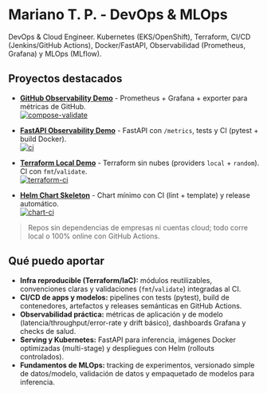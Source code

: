 # Mariano T. P. - DevOps & MLOps

DevOps & Cloud Engineer. Kubernetes (EKS/OpenShift), Terraform, CI/CD (Jenkins/GitHub Actions),
Docker/FastAPI, Observabilidad (Prometheus, Grafana) y MLOps (MLflow).

## Proyectos destacados

- **[GitHub Observability Demo](https://github.com/mariano-tp/github-observability-demo)** - Prometheus + Grafana + exporter para métricas de GitHub.  
  [![compose-validate](https://github.com/mariano-tp/github-observability-demo/actions/workflows/compose-validate.yml/badge.svg?branch=main&style=flat-square)](https://github.com/mariano-tp/github-observability-demo/actions/workflows/compose-validate.yml)

- **[FastAPI Observability Demo](https://github.com/mariano-tp/fastapi-observability-demo)** - FastAPI con `/metrics`, tests y CI (pytest + build Docker).  
  [![ci](https://github.com/mariano-tp/fastapi-observability-demo/actions/workflows/ci.yml/badge.svg?branch=main&style=flat-square)](https://github.com/mariano-tp/fastapi-observability-demo/actions/workflows/ci.yml)

- **[Terraform Local Demo](https://github.com/mariano-tp/terraform-local-demo)** - Terraform sin nubes (providers `local` + `random`). CI con `fmt`/`validate`.  
  [![terraform-ci](https://github.com/mariano-tp/terraform-local-demo/actions/workflows/terraform-ci.yml/badge.svg?branch=main&style=flat-square)](https://github.com/mariano-tp/terraform-local-demo/actions/workflows/terraform-ci.yml)

- **[Helm Chart Skeleton](https://github.com/mariano-tp/helm-chart-skeleton)** - Chart mínimo con CI (lint + template) y release automático.  
  [![chart-ci](https://github.com/mariano-tp/helm-chart-skeleton/actions/workflows/chart-ci.yml/badge.svg?branch=main&style=flat-square)](https://github.com/mariano-tp/helm-chart-skeleton/actions/workflows/chart-ci.yml)

> Repos sin dependencias de empresas ni cuentas cloud; todo corre local o 100% online con GitHub Actions.

## Qué puedo aportar
- **Infra reproducible (Terraform/IaC):** módulos reutilizables, convenciones claras y validaciones (`fmt`/`validate`) integradas al CI.
- **CI/CD de apps y modelos:** pipelines con tests (pytest), build de contenedores, artefactos y releases semánticas en GitHub Actions.
- **Observabilidad práctica:** métricas de aplicación y de modelo (latencia/throughput/error-rate y drift básico), dashboards Grafana y checks de salud.
- **Serving y Kubernetes:** FastAPI para inferencia, imágenes Docker optimizadas (multi-stage) y despliegues con Helm (rollouts controlados).
- **Fundamentos de MLOps:** tracking de experimentos, versionado simple de datos/modelo, validación de datos y empaquetado de modelos para inferencia.
